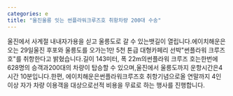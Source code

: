 ```yaml
---
categories: e
title: "울진울릉 잇는 썬플라워크루즈호 취항차량 200대 수송"
---
```

울진에서 사계절 내내자가용을 싣고 울릉도로 갈 수 있는뱃길이 열립니다.에이치해운은 오는 29일울진 후포와 울릉도를 오가는1만 5천 톤급 대형카페리 선박"썬플라워 크루즈 호"를 취항한다고 밝혔습니다.길이 143미터, 폭 22m의썬플라워 크루즈 호는한번에 628명의 승객과200대의 차량이 탑승할 수 있으며,울진에서 울릉도까지 운항시간은4시간 10분입니다.한편, 에이치해운은썬플라워크루즈호 취항기념으로올 연말까지 4인 이상 자가 차량 이용객을 대상으로선적 비용을 무료로 하는 행사를 진행합니다.